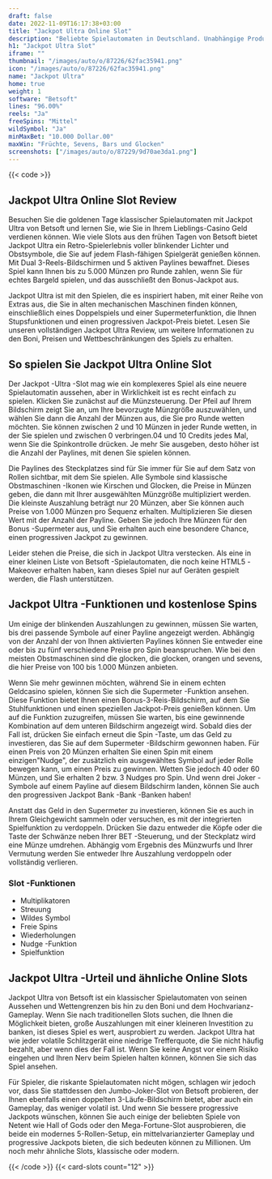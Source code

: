 ```yaml
---
draft: false
date: 2022-11-09T16:17:38+03:00
title: "Jackpot Ultra Online Slot"
description: "Beliebte Spielautomaten in Deutschland. Unabhängige Produktbewertungen und exklusive Anmeldeangebote. Jetzt spielen!"
h1: "Jackpot Ultra Slot"
iframe: ""
thumbnail: "/images/auto/o/87226/62fac35941.png"
icon: "/images/auto/o/87226/62fac35941.png"
name: "Jackpot Ultra"
home: true
weight: 1
software: "Betsoft"
lines: "96.00%"
reels: "Ja"
freeSpins: "Mittel"
wildSymbol: "Ja"
minMaxBet: "10.000 Dollar.00"
maxWin: "Früchte, Sevens, Bars und Glocken"
screenshots: ["/images/auto/o/87229/9d70ae3da1.png"]
---
```


{{< code >}}<h2>Jackpot Ultra Online Slot Review</h2><p>Besuchen Sie die goldenen Tage klassischer Spielautomaten mit Jackpot Ultra von Betsoft und lernen Sie, wie Sie in Ihrem Lieblings-Casino Geld verdienen können. Wie viele Slots aus den frühen Tagen von Betsoft bietet Jackpot Ultra ein Retro-Spielerlebnis voller blinkender Lichter und Obstsymbole, die Sie auf jedem Flash-fähigen Spielgerät genießen können. Mit Dual 3-Reels-Bildschirmen und 5 aktiven Paylines bewaffnet. Dieses Spiel kann Ihnen bis zu 5.000 Münzen pro Runde zahlen, wenn Sie für echtes Bargeld spielen, und das ausschließt den Bonus-Jackpot aus.</p><p>Jackpot Ultra ist mit den Spielen, die es inspiriert haben, mit einer Reihe von Extras aus, die Sie in alten mechanischen Maschinen finden können, einschließlich eines Doppelspiels und einer Supermeterfunktion, die Ihnen Stupsfunktionen und einen progressiven Jackpot-Preis bietet. Lesen Sie unseren vollständigen Jackpot Ultra Review, um weitere Informationen zu den Boni, Preisen und Wettbeschränkungen des Spiels zu erhalten.</p><h2>So spielen Sie Jackpot Ultra Online Slot</h2><p>Der Jackpot -Ultra -Slot mag wie ein komplexeres Spiel als eine neuere Spielautomatin aussehen, aber in Wirklichkeit ist es recht einfach zu spielen. Klicken Sie zunächst auf die Münzsteuerung. Der Pfeil auf Ihrem Bildschirm zeigt Sie an, um Ihre bevorzugte Münzgröße auszuwählen, und wählen Sie dann die Anzahl der Münzen aus, die Sie pro Runde wetten möchten. Sie können zwischen 2 und 10 Münzen in jeder Runde wetten, in der Sie spielen und zwischen 0 verbringen.04 und 10 Credits jedes Mal, wenn Sie die Spinkontrolle drücken. Je mehr Sie ausgeben, desto höher ist die Anzahl der Paylines, mit denen Sie spielen können.</p><p>Die Paylines des Steckplatzes sind für Sie immer für Sie auf dem Satz von Rollen sichtbar, mit dem Sie spielen. Alle Symbole sind klassische Obstmaschinen -Ikonen wie Kirschen und Glocken, die Preise in Münzen geben, die dann mit Ihrer ausgewählten Münzgröße multipliziert werden. Die kleinste Auszahlung beträgt nur 20 Münzen, aber Sie können auch Preise von 1.000 Münzen pro Sequenz erhalten. Multiplizieren Sie diesen Wert mit der Anzahl der Payline. Geben Sie jedoch Ihre Münzen für den Bonus -Supermeter aus, und Sie erhalten auch eine besondere Chance, einen progressiven Jackpot zu gewinnen.</p><p>Leider stehen die Preise, die sich in Jackpot Ultra verstecken. Als eine in einer kleinen Liste von Betsoft -Spielautomaten, die noch keine HTML5 -Makeover erhalten haben, kann dieses Spiel nur auf Geräten gespielt werden, die Flash unterstützen.</p><h2>Jackpot Ultra -Funktionen und kostenlose Spins</h2><p>Um einige der blinkenden Auszahlungen zu gewinnen, müssen Sie warten, bis drei passende Symbole auf einer Payline angezeigt werden. Abhängig von der Anzahl der von Ihnen aktivierten Paylines können Sie entweder eine oder bis zu fünf verschiedene Preise pro Spin beanspruchen. Wie bei den meisten Obstmaschinen sind die glocken, die glocken, orangen und sevens, die hier Preise von 100 bis 1.000 Münzen anbieten.</p><p>Wenn Sie mehr gewinnen möchten, während Sie in einem echten Geldcasino spielen, können Sie sich die Supermeter -Funktion ansehen. Diese Funktion bietet Ihnen einen Bonus-3-Reis-Bildschirm, auf dem Sie Stuhlfunktionen und einen speziellen Jackpot-Preis genießen können. Um auf die Funktion zuzugreifen, müssen Sie warten, bis eine gewinnende Kombination auf dem unteren Bildschirm angezeigt wird. Sobald dies der Fall ist, drücken Sie einfach erneut die Spin -Taste, um das Geld zu investieren, das Sie auf dem Supermeter -Bildschirm gewonnen haben. Für einen Preis von 20 Münzen erhalten Sie einen Spin mit einem einzigen"Nudge", der zusätzlich ein ausgewähltes Symbol auf jeder Rolle bewegen kann, um einen Preis zu gewinnen. Wetten Sie jedoch 40 oder 60 Münzen, und Sie erhalten 2 bzw. 3 Nudges pro Spin. Und wenn drei Joker -Symbole auf einem Payline auf diesem Bildschirm landen, können Sie auch den progressiven Jackpot Bank -Bank -Banken haben!</p><p>Anstatt das Geld in den Supermeter zu investieren, können Sie es auch in Ihrem Gleichgewicht sammeln oder versuchen, es mit der integrierten Spielfunktion zu verdoppeln. Drücken Sie dazu entweder die Köpfe oder die Taste der Schwänze neben Ihrer BET -Steuerung, und der Steckplatz wird eine Münze umdrehen. Abhängig vom Ergebnis des Münzwurfs und Ihrer Vermutung werden Sie entweder Ihre Auszahlung verdoppeln oder vollständig verlieren.</p><h3>
Slot -Funktionen</h3><ul>
<li></span>
Multiplikatoren</li>
<li></span>
Streuung</li>
<li></span>
Wildes Symbol</li>
<li></span>
Freie Spins</li>
<li></span>
Wiederholungen</li>
<li></span>
Nudge -Funktion</li>
<li></span>
Spielfunktion</li></ul><h2>Jackpot Ultra -Urteil und ähnliche Online Slots</h2><p>Jackpot Ultra von Betsoft ist ein klassischer Spielautomaten von seinen Aussehen und Wettengrenzen bis hin zu den Boni und dem Hochvarianz-Gameplay. Wenn Sie nach traditionellen Slots suchen, die Ihnen die Möglichkeit bieten, große Auszahlungen mit einer kleineren Investition zu banken, ist dieses Spiel es wert, ausprobiert zu werden. Jackpot Ultra hat wie jeder volatile Schlitzgerät eine niedrige Trefferquote, die Sie nicht häufig bezahlt, aber wenn dies der Fall ist. Wenn Sie keine Angst vor einem Risiko eingehen und Ihren Nerv beim Spielen halten können, können Sie sich das Spiel ansehen.</p><p>Für Spieler, die riskante Spielautomaten nicht mögen, schlagen wir jedoch vor, dass Sie stattdessen den Jumbo-Joker-Slot von Betsoft probieren, der Ihnen ebenfalls einen doppelten 3-Läufe-Bildschirm bietet, aber auch ein Gameplay, das weniger volatil ist. Und wenn Sie bessere progressive Jackpots wünschen, können Sie auch einige der beliebten Spiele von Netent wie Hall of Gods oder den Mega-Fortune-Slot ausprobieren, die beide ein modernes 5-Rollen-Setup, ein mittelvarianzierter Gameplay und progressive Jackpots bieten, die sich bedeuten können zu Millionen. Um noch mehr ähnliche Slots, klassische oder modern.</p>{{< /code >}}
 {{< card-slots count="12" >}}